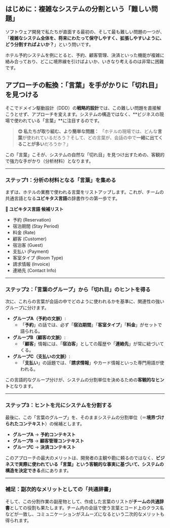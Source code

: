 ## はじめに：複雑なシステムの分割という「難しい問題」



ソフトウェア開発で私たちが直面する最初の、そして最も難しい問題の一つが、「**複雑なシステム全体を、将来にわたって保守しやすく、拡張しやすいように、どう分割すればよいか？**」という問いです。

ホテル予約システムを例にとると、予約、顧客管理、決済といった機能が複雑に絡み合っており、どこに境界線を引けばよいか、いきなり考えるのは非常に困難です。

## アプローチの転換：「言葉」を手がかりに「切れ目」を見つける

そこでドメイン駆動設計（DDD）の**戦略的設計**では、この難しい問題を直接解こうとせず、アプローチを変えます。システムの構造ではなく、**ビジネスの現場で使われている「言葉」**に注目するのです。

> **😊 私たちが取り組む、より簡単な問題：**
> 「ホテルの現場では、どんな**言葉**が使われているだろう？そして、どの言葉が、会話の中で**一緒に出てくることが多い**だろうか？」

この「言葉」こそが、システムの自然な「切れ目」を見つけ出すための、客観的で強力な手がかり（分析材料）となります。

---
### ステップ1：分析の材料となる「言葉」を集める

まずは、ホテルの業務で使われる言葉をリストアップします。これが、チームの共通言語となる**ユビキタス言語**の辞書作りの第一歩です。

**📝 ユビキタス言語 候補リスト**
* 予約 (Reservation)
* 宿泊期間 (Stay Period)
* 料金 (Rate)
* 顧客 (Customer)
* 宿泊客 (Guest)
* 支払い (Payment)
* 客室タイプ (Room Type)
* 請求情報 (Invoice)
* 連絡先 (Contact Info)

---
### ステップ2：「言葉のグループ」から「切れ目」のヒントを得る

次に、これらの言葉が会話の中でどのように使われるかを基準に、関連性の強いグループに分けます。

* **グループA（予約の文脈）**:
    * 「**予約**」の話では、必ず「**宿泊期間**」「**客室タイプ**」「**料金**」がセットで語られる。
* **グループB（顧客の文脈）**:
    * 「**顧客**」情報には、「**宿泊客**」としての履歴や「**連絡先**」が常に紐づいてくる。
* **グループC（支払いの文脈）**:
    * 「**支払い**」の話題では、「**請求情報**」やカード情報といった専門用語が使われる。



この言語的なグループ分けが、システムの分割単位を決めるための**客観的なヒント**となります。

---
### ステップ3：ヒントを元にシステムを分割する

最後に、この「言葉のグループ」を、そのままシステムの分割単位（＝**境界づけられたコンテキスト**）の候補とします。

* **グループA** → **予約コンテキスト**
* **グループB** → **顧客管理コンテキスト**
* **グループC** → **決済コンテキスト**

このアプローチの最大のメリットは、開発者の主観や勘に頼るのではなく、**ビジネスで実際に使われている「言葉」という客観的な事実に基づいて、システムの構造を決定できる**点にあります。

---
### 補足：副次的なメリットとしての「共通辞書」

そして、この分割作業の副産物として、作成した言葉のリストが**チームの共通辞書**としての役割も果たします。チーム内の会話で使う言葉とコード上のクラス名などが一致し、コミュニケーションがスムーズになるという二次的なメリットも得られます。